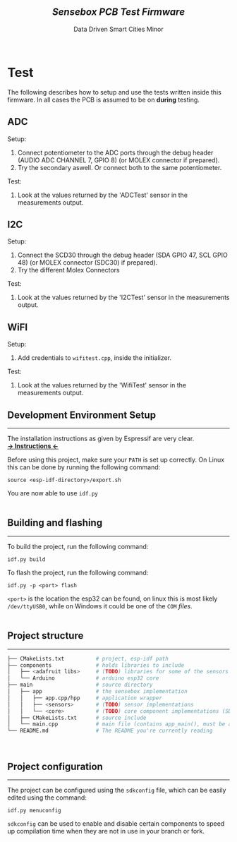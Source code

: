 <br>
<center>
<h2><b><i>Sensebox PCB Test Firmware</i></b></h2>
Data Driven Smart Cities Minor
</center>
<br>
<br>

# Test
The following describes how to setup and use the tests written inside this firmware. In all cases the PCB is assumed to be on **during** testing.
## ADC
Setup:
1. Connect potentiometer to the ADC ports through the debug header (AUDIO ADC CHANNEL 7, GPIO 8) (or MOLEX connector if prepared).
2. Try the secondary aswell. Or connect both to the same potentiometer.

Test:
1. Look at the values returned by the 'ADCTest' sensor in the measurements output.

## I2C
Setup:
1. Connect the SCD30 through the debug header (SDA GPIO 47, SCL GPIO 48) (or MOLEX connector (SDC30) if prepared).
2. Try the different Molex Connectors

Test:
1. Look at the values returned by the 'I2CTest' sensor in the measurements output.

## WiFI
Setup:
1. Add credentials to `wifitest.cpp`, inside the initializer.

Test:
1. Look at the values returned by the 'WifiTest' sensor in the measurements output.

## Development Environment Setup
---
The installation instructions as given by Espressif are very clear.<br>
[**-> Instructions <-**](https://docs.espressif.com/projects/esp-idf/en/latest/esp32/get-started/index.html#build-your-first-project)

Before using this project, make sure your `PATH` is set up correctly. On Linux this can be done by running the following command: 
```
source <esp-idf-directory>/export.sh
````

You are now able to use `idf.py`
<br><br>

## Building and flashing
---
To build the project, run the following command:
```
idf.py build
```
To flash the project, run the following command:
```
idf.py -p <port> flash
```
`<port>` is the location the esp32 can be found, on linux this is most likely `/dev/ttyUSB0`, while on Windows it could be one of the `COM` _files_.
<br><br>

## Project structure
---
```sh
├── CMakeLists.txt          # project, esp-idf path
├── components              # holds libraries to include
│   ├── <adafruit libs>     # (TODO) libraries for some of the sensors
│   └── Arduino             # arduino esp32 core
├── main                    # source directory
│   ├── app                 # the sensebox implementation 
│   │   ├── app.cpp/hpp     # application wrapper
│   │   ├── <sensors>       # (TODO) sensor implementations
│   │   └── <core>          # (TODO) core component implementations (SD card, etc)
│   ├── CMakeLists.txt      # source include
│   └── main.cpp            # main file (contains app_main(), must be a C function)
└── README.md               # The README you're currently reading
```
<br>

## Project configuration
---
The project can be configured using the `sdkconfig` file, which can be easily edited using the command:
```
idf.py menuconfig
```
`sdkconfig` can be used to enable and disable certain components to speed up compilation time when they are not in use in your branch or fork.